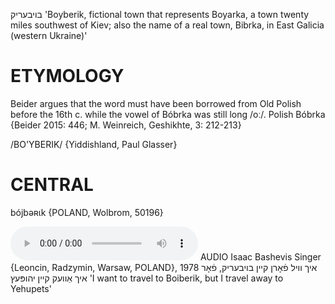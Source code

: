 בויבעריק
'Boyberik, fictional town that represents Boyarka, a town twenty miles southwest of Kiev; also the name of a real town, Bibrka, in East Galicia (western Ukraine)'

ETYMOLOGY
===========
Beider argues that the word must have been borrowed from Old Polish before the 16th c. while the vowel of Bóbrka was still long /oː/.
Polish Bóbrka
{Beider 2015: 446; M. Weinreich, Geshikhte, 3: 212-213}

/BO'YBERIK/ {Yiddishland, Paul Glasser}

CENTRAL
========

bójbəʀɩk {POLAND, Wolbrom, 50196}

<audio controls src="https://ia601503.us.archive.org/5/items/BashevisLexicon/IkhVilFornKeynBoyberikForIkhAvekKeynYehupets-IsaacBashevisSinger1978.mp3"></audio>
AUDIO Isaac Bashevis Singer {Leoncin, Radzymin, Warsaw, POLAND}, 1978
איך וויל פֿאָרן קיין בויבעריק, פֿאָר איך אַוועק קיין יהופּעץ 'I want to travel to Boiberik, but I travel away to Yehupets'